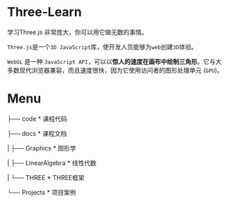 # Three-Learn

学习Three.js 非常庞大，你可以用它做无数的事情。

`Three.js`是一个`3D JavaScript`库，使开发人员能够为`web`创建`3D`体验。

`WebGL` 是一种 `JavaScript API`，可以以**惊人的速度在画布中绘制三角形**。它与大多数现代浏览器兼容，而且速度很快，因为它使用访问者的图形处理单元 (`GPU`)。

# Menu
├── code                                          * 课程代码

├── docs                                          * 课程文档

|  ├── Graphics                               * 图形学

|  ├── LinearAlgebra                      * 线性代数

|  └── THREE                                   * THREE框架

└── Projects                                    * 项目案例

